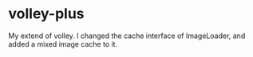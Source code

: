 volley-plus
===========

My extend of volley. I changed the cache interface of ImageLoader, and added a mixed image cache to it. 
